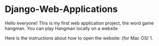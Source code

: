 # Django-Web-Applications
Hello everyone! This is my first web application project, the word game hangman.
You can play Hangman locally on a website

Here is the instructions about how to open the website: (for Mac OS)
1. 
